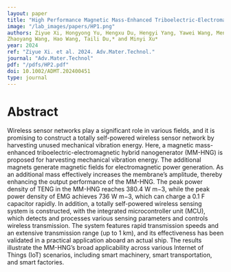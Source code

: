 ```yaml
---
layout: paper
title: "High Performance Magnetic Mass-Enhanced Triboelectric-Electromagnetic Hybrid Vibration Energy Harvester Enabling Totally Self-Powered Long-Distance Wireless Sensing"
image: "/lab_images/papers/HP1.png"
authors: Ziyue Xi, Hongyong Yu, Hengxu Du, Hengyi Yang, Yawei Wang, Mengyuan Guan,
Zhaoyang Wang, Hao Wang, Taili Du,* and Minyi Xu*
year: 2024
ref: "Ziyue Xi. et al. 2024. Adv.Mater.Technol."
journal: "Adv.Mater.Technol"
pdf: "/pdfs/HP2.pdf"
doi: 10.1002/ADMT.202400451
type: journal
---
```


# Abstract


Wireless sensor networks play a significant role in various fields, and it is
promising to construct a totally self-powered wireless sensor network by
harvesting unused mechanical vibration energy. Here, a magnetic
mass-enhanced triboelectric-electromagnetic hybrid nanogenerator
(MM-HNG) is proposed for harvesting mechanical vibration energy. The
additional magnets generate magnetic fields for electromagnetic power
generation. As an additional mass effectively increases the membrane’s
amplitude, thereby enhancing the output performance of the MM-HNG. The
peak power density of TENG in the MM-HNG reaches 380.4 W m−3, while the
peak power density of EMG achieves 736 W m−3, which can charge a 0.1 F
capacitor rapidly. In addition, a totally self-powered wireless sensing system is
constructed, with the integrated microcontroller unit (MCU), which detects
and processes various sensing parameters and controls wireless
transmission. The system features rapid transmission speeds and an
extensive transmission range (up to 1 km), and its effectiveness has been
validated in a practical application aboard an actual ship. The results illustrate
the MM-HNG’s broad applicability across various Internet of Things (IoT)
scenarios, including smart machinery, smart transportation, and smart
factories.






